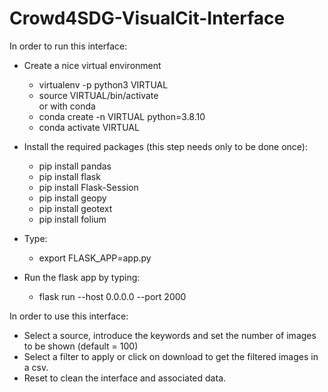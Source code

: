 # Crowd4SDG-VisualCit-Interface
In order to run this interface:

- Create a nice virtual environment 
   - virtualenv -p python3 VIRTUAL
   - source VIRTUAL/bin/activate <br />
  or with conda <br />
   - conda create -n VIRTUAL python=3.8.10
   - conda activate VIRTUAL

- Install the required packages (this step needs only to be done once):
   - pip install pandas
   - pip install flask
   - pip install Flask-Session
   - pip install geopy
   - pip install geotext
   - pip install folium
- Type: 
   - export FLASK_APP=app.py
- Run the flask app by typing:
   - flask run --host 0.0.0.0 --port 2000


In order to use this interface:
- Select a source, introduce the keywords and set the number of images to be shown (default = 100)
- Select a filter to apply or click on download to get the filtered images in a csv.
- Reset to clean the interface and associated data.
